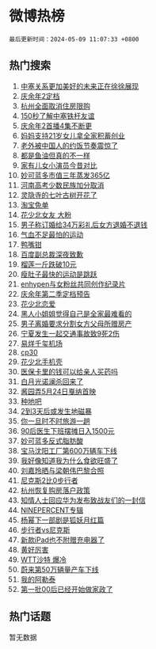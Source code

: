 # 微博热榜

`最后更新时间：2024-05-09 11:07:33 +0800`

## 热门搜索

1. [中塞关系更加美好的未来正在徐徐展现](https://m.weibo.cn/search?containerid=100103type%3D1%26t%3D10%26q%3D%23%E4%B8%AD%E5%A1%9E%E5%85%B3%E7%B3%BB%E6%9B%B4%E5%8A%A0%E7%BE%8E%E5%A5%BD%E7%9A%84%E6%9C%AA%E6%9D%A5%E6%AD%A3%E5%9C%A8%E5%BE%90%E5%BE%90%E5%B1%95%E7%8E%B0%23&stream_entry_id=51&isnewpage=1&extparam=seat%3D1%26pos%3D0%26stream_entry_id%3D51%26filter_type%3Drealtimehot%26q%3D%2523%25E4%25B8%25AD%25E5%25A1%259E%25E5%2585%25B3%25E7%25B3%25BB%25E6%259B%25B4%25E5%258A%25A0%25E7%25BE%258E%25E5%25A5%25BD%25E7%259A%2584%25E6%259C%25AA%25E6%259D%25A5%25E6%25AD%25A3%25E5%259C%25A8%25E5%25BE%2590%25E5%25BE%2590%25E5%25B1%2595%25E7%258E%25B0%2523%26c_type%3D51%26dgr%3D0%26cate%3D10103%26display_time%3D1715224051%26pre_seqid%3D171522405192201630165)
1. [庆余年2定档](https://m.weibo.cn/search?containerid=100103type%3D1%26t%3D10%26q%3D%23%E5%BA%86%E4%BD%99%E5%B9%B42%E5%AE%9A%E6%A1%A3%23&stream_entry_id=31&isnewpage=1&extparam=seat%3D1%26realpos%3D1%26stream_entry_id%3D31%26flag%3D1%26pos%3D0%26band_rank%3D1%26cate%3D5001%26filter_type%3Drealtimehot%26q%3D%2523%25E5%25BA%2586%25E4%25BD%2599%25E5%25B9%25B42%25E5%25AE%259A%25E6%25A1%25A3%2523%26c_type%3D31%26dgr%3D0%26lcate%3D5001%26display_time%3D1715224051%26pre_seqid%3D171522405192201630165)
1. [杭州全面取消住房限购](https://m.weibo.cn/search?containerid=100103type%3D1%26t%3D10%26q%3D%23%E6%9D%AD%E5%B7%9E%E5%85%A8%E9%9D%A2%E5%8F%96%E6%B6%88%E4%BD%8F%E6%88%BF%E9%99%90%E8%B4%AD%23&stream_entry_id=31&isnewpage=1&extparam=seat%3D1%26realpos%3D2%26stream_entry_id%3D31%26flag%3D2%26pos%3D1%26band_rank%3D2%26cate%3D5001%26filter_type%3Drealtimehot%26q%3D%2523%25E6%259D%25AD%25E5%25B7%259E%25E5%2585%25A8%25E9%259D%25A2%25E5%258F%2596%25E6%25B6%2588%25E4%25BD%258F%25E6%2588%25BF%25E9%2599%2590%25E8%25B4%25AD%2523%26c_type%3D31%26dgr%3D0%26lcate%3D5001%26display_time%3D1715224051%26pre_seqid%3D171522405192201630165)
1. [150秒了解中塞铁杆友谊](https://m.weibo.cn/search?containerid=100103type%3D1%26t%3D10%26q%3D%23150%E7%A7%92%E4%BA%86%E8%A7%A3%E4%B8%AD%E5%A1%9E%E9%93%81%E6%9D%86%E5%8F%8B%E8%B0%8A%23&stream_entry_id=31&isnewpage=1&extparam=seat%3D1%26realpos%3D3%26stream_entry_id%3D31%26flag%3D0%26pos%3D2%26band_rank%3D3%26cate%3D5001%26filter_type%3Drealtimehot%26q%3D%2523150%25E7%25A7%2592%25E4%25BA%2586%25E8%25A7%25A3%25E4%25B8%25AD%25E5%25A1%259E%25E9%2593%2581%25E6%259D%2586%25E5%258F%258B%25E8%25B0%258A%2523%26c_type%3D31%26dgr%3D0%26lcate%3D5001%26display_time%3D1715224051%26pre_seqid%3D171522405192201630165)
1. [庆余年2首播4集不断更](https://m.weibo.cn/search?containerid=100103type%3D1%26t%3D10%26q%3D%23%E5%BA%86%E4%BD%99%E5%B9%B42%E9%A6%96%E6%92%AD4%E9%9B%86%E4%B8%8D%E6%96%AD%E6%9B%B4%23&stream_entry_id=31&isnewpage=1&extparam=seat%3D1%26realpos%3D4%26stream_entry_id%3D31%26flag%3D1%26pos%3D3%26band_rank%3D4%26cate%3D5001%26filter_type%3Drealtimehot%26q%3D%2523%25E5%25BA%2586%25E4%25BD%2599%25E5%25B9%25B42%25E9%25A6%2596%25E6%2592%25AD4%25E9%259B%2586%25E4%25B8%258D%25E6%2596%25AD%25E6%259B%25B4%2523%26c_type%3D31%26dgr%3D0%26lcate%3D5001%26display_time%3D1715224051%26pre_seqid%3D171522405192201630165)
1. [妈妈支持21岁女儿拿全家积蓄创业](https://m.weibo.cn/search?containerid=100103type%3D1%26t%3D10%26q%3D%23%E5%A6%88%E5%A6%88%E6%94%AF%E6%8C%8121%E5%B2%81%E5%A5%B3%E5%84%BF%E6%8B%BF%E5%85%A8%E5%AE%B6%E7%A7%AF%E8%93%84%E5%88%9B%E4%B8%9A%23&stream_entry_id=31&isnewpage=1&extparam=seat%3D1%26realpos%3D5%26stream_entry_id%3D31%26flag%3D1%26pos%3D4%26band_rank%3D5%26cate%3D5001%26filter_type%3Drealtimehot%26q%3D%2523%25E5%25A6%2588%25E5%25A6%2588%25E6%2594%25AF%25E6%258C%258121%25E5%25B2%2581%25E5%25A5%25B3%25E5%2584%25BF%25E6%258B%25BF%25E5%2585%25A8%25E5%25AE%25B6%25E7%25A7%25AF%25E8%2593%2584%25E5%2588%259B%25E4%25B8%259A%2523%26c_type%3D31%26dgr%3D0%26lcate%3D5001%26display_time%3D1715224051%26pre_seqid%3D171522405192201630165)
1. [老外被中国人的约饭节奏震惊了](https://m.weibo.cn/search?containerid=100103type%3D1%26t%3D10%26q%3D%23%E8%80%81%E5%A4%96%E8%A2%AB%E4%B8%AD%E5%9B%BD%E4%BA%BA%E7%9A%84%E7%BA%A6%E9%A5%AD%E8%8A%82%E5%A5%8F%E9%9C%87%E6%83%8A%E4%BA%86%23&stream_entry_id=31&isnewpage=1&extparam=seat%3D1%26realpos%3D6%26stream_entry_id%3D31%26flag%3D2%26pos%3D5%26band_rank%3D6%26cate%3D5001%26filter_type%3Drealtimehot%26q%3D%2523%25E8%2580%2581%25E5%25A4%2596%25E8%25A2%25AB%25E4%25B8%25AD%25E5%259B%25BD%25E4%25BA%25BA%25E7%259A%2584%25E7%25BA%25A6%25E9%25A5%25AD%25E8%258A%2582%25E5%25A5%258F%25E9%259C%2587%25E6%2583%258A%25E4%25BA%2586%2523%26c_type%3D31%26dgr%3D0%26lcate%3D5001%26display_time%3D1715224051%26pre_seqid%3D171522405192201630165)
1. [都是鱼油但真的不一样](https://m.weibo.cn/search?containerid=100103type%3D1%26t%3D10%26q%3D%23%E9%83%BD%E6%98%AF%E9%B1%BC%E6%B2%B9%E4%BD%86%E7%9C%9F%E7%9A%84%E4%B8%8D%E4%B8%80%E6%A0%B7%23&stream_entry_id=31&isnewpage=1&extparam=seat%3D1%26cate%3D5001%26topic_ad%3D1%26stream_entry_id%3D31%26q%3D%2523%25E9%2583%25BD%25E6%2598%25AF%25E9%25B1%25BC%25E6%25B2%25B9%25E4%25BD%2586%25E7%259C%259F%25E7%259A%2584%25E4%25B8%258D%25E4%25B8%2580%25E6%25A0%25B7%2523%26pos%3D6%26band_rank%3D7%26lcate%3D5001%26filter_type%3Drealtimehot%26is_ad_pos%3D1%26c_type%3D31%26dgr%3D0%26adid%3D235655%26display_time%3D1715224051%26pre_seqid%3D171522405192201630165)
1. [家有儿女小演员今昔对比](https://m.weibo.cn/search?containerid=100103type%3D1%26t%3D10%26q%3D%E5%AE%B6%E6%9C%89%E5%84%BF%E5%A5%B3%E5%B0%8F%E6%BC%94%E5%91%98%E4%BB%8A%E6%98%94%E5%AF%B9%E6%AF%94&stream_entry_id=31&isnewpage=1&extparam=seat%3D1%26realpos%3D7%26stream_entry_id%3D31%26flag%3D2%26pos%3D7%26band_rank%3D7%26cate%3D5001%26filter_type%3Drealtimehot%26q%3D%25E5%25AE%25B6%25E6%259C%2589%25E5%2584%25BF%25E5%25A5%25B3%25E5%25B0%258F%25E6%25BC%2594%25E5%2591%2598%25E4%25BB%258A%25E6%2598%2594%25E5%25AF%25B9%25E6%25AF%2594%26c_type%3D31%26dgr%3D0%26lcate%3D5001%26display_time%3D1715224051%26pre_seqid%3D171522405192201630165)
1. [妙可蓝多市值三年蒸发365亿](https://m.weibo.cn/search?containerid=100103type%3D1%26t%3D10%26q%3D%23%E5%A6%99%E5%8F%AF%E8%93%9D%E5%A4%9A%E5%B8%82%E5%80%BC%E4%B8%89%E5%B9%B4%E8%92%B8%E5%8F%91365%E4%BA%BF%23&stream_entry_id=31&isnewpage=1&extparam=seat%3D1%26realpos%3D8%26stream_entry_id%3D31%26flag%3D0%26pos%3D8%26band_rank%3D8%26cate%3D5001%26filter_type%3Drealtimehot%26q%3D%2523%25E5%25A6%2599%25E5%258F%25AF%25E8%2593%259D%25E5%25A4%259A%25E5%25B8%2582%25E5%2580%25BC%25E4%25B8%2589%25E5%25B9%25B4%25E8%2592%25B8%25E5%258F%2591365%25E4%25BA%25BF%2523%26c_type%3D31%26dgr%3D0%26lcate%3D5001%26display_time%3D1715224051%26pre_seqid%3D171522405192201630165)
1. [河南高考少数民族加分取消](https://m.weibo.cn/search?containerid=100103type%3D1%26t%3D10%26q%3D%23%E6%B2%B3%E5%8D%97%E9%AB%98%E8%80%83%E5%B0%91%E6%95%B0%E6%B0%91%E6%97%8F%E5%8A%A0%E5%88%86%E5%8F%96%E6%B6%88%23&stream_entry_id=31&isnewpage=1&extparam=seat%3D1%26realpos%3D9%26stream_entry_id%3D31%26flag%3D1%26pos%3D9%26band_rank%3D9%26cate%3D5001%26filter_type%3Drealtimehot%26q%3D%2523%25E6%25B2%25B3%25E5%258D%2597%25E9%25AB%2598%25E8%2580%2583%25E5%25B0%2591%25E6%2595%25B0%25E6%25B0%2591%25E6%2597%258F%25E5%258A%25A0%25E5%2588%2586%25E5%258F%2596%25E6%25B6%2588%2523%26c_type%3D31%26dgr%3D0%26lcate%3D5001%26display_time%3D1715224051%26pre_seqid%3D171522405192201630165)
1. [灵隐寺的七叶古树开花了](https://m.weibo.cn/search?containerid=100103type%3D1%26t%3D10%26q%3D%23%E7%81%B5%E9%9A%90%E5%AF%BA%E7%9A%84%E4%B8%83%E5%8F%B6%E5%8F%A4%E6%A0%91%E5%BC%80%E8%8A%B1%E4%BA%86%23&stream_entry_id=31&isnewpage=1&extparam=seat%3D1%26realpos%3D10%26stream_entry_id%3D31%26flag%3D32768%26pos%3D10%26band_rank%3D10%26cate%3D5001%26filter_type%3Drealtimehot%26q%3D%2523%25E7%2581%25B5%25E9%259A%2590%25E5%25AF%25BA%25E7%259A%2584%25E4%25B8%2583%25E5%258F%25B6%25E5%258F%25A4%25E6%25A0%2591%25E5%25BC%2580%25E8%258A%25B1%25E4%25BA%2586%2523%26c_type%3D31%26dgr%3D0%26lcate%3D5001%26display_time%3D1715224051%26pre_seqid%3D171522405192201630165)
1. [淘宝免单](https://m.weibo.cn/search?containerid=100103type%3D1%26t%3D10%26q%3D%E6%B7%98%E5%AE%9D%E5%85%8D%E5%8D%95&stream_entry_id=31&isnewpage=1&extparam=seat%3D1%26realpos%3D11%26stream_entry_id%3D31%26flag%3D0%26pos%3D11%26band_rank%3D11%26cate%3D5001%26filter_type%3Drealtimehot%26q%3D%25E6%25B7%2598%25E5%25AE%259D%25E5%2585%258D%25E5%258D%2595%26c_type%3D31%26dgr%3D0%26lcate%3D5001%26display_time%3D1715224051%26pre_seqid%3D171522405192201630165)
1. [花少北女友 大粉](https://m.weibo.cn/search?containerid=100103type%3D1%26t%3D10%26q%3D%E8%8A%B1%E5%B0%91%E5%8C%97%E5%A5%B3%E5%8F%8B+%E5%A4%A7%E7%B2%89&stream_entry_id=31&isnewpage=1&extparam=seat%3D1%26realpos%3D12%26stream_entry_id%3D31%26flag%3D1%26pos%3D12%26band_rank%3D12%26cate%3D5001%26filter_type%3Drealtimehot%26q%3D%25E8%258A%25B1%25E5%25B0%2591%25E5%258C%2597%25E5%25A5%25B3%25E5%258F%258B%2520%25E5%25A4%25A7%25E7%25B2%2589%26c_type%3D31%26dgr%3D0%26lcate%3D5001%26display_time%3D1715224051%26pre_seqid%3D171522405192201630165)
1. [男子称订婚给34万彩礼后女方退婚不退钱](https://m.weibo.cn/search?containerid=100103type%3D1%26t%3D10%26q%3D%23%E7%94%B7%E5%AD%90%E7%A7%B0%E8%AE%A2%E5%A9%9A%E7%BB%9934%E4%B8%87%E5%BD%A9%E7%A4%BC%E5%90%8E%E5%A5%B3%E6%96%B9%E9%80%80%E5%A9%9A%E4%B8%8D%E9%80%80%E9%92%B1%23&stream_entry_id=31&isnewpage=1&extparam=seat%3D1%26realpos%3D13%26stream_entry_id%3D31%26flag%3D1%26pos%3D13%26band_rank%3D13%26cate%3D5001%26filter_type%3Drealtimehot%26q%3D%2523%25E7%2594%25B7%25E5%25AD%2590%25E7%25A7%25B0%25E8%25AE%25A2%25E5%25A9%259A%25E7%25BB%259934%25E4%25B8%2587%25E5%25BD%25A9%25E7%25A4%25BC%25E5%2590%258E%25E5%25A5%25B3%25E6%2596%25B9%25E9%2580%2580%25E5%25A9%259A%25E4%25B8%258D%25E9%2580%2580%25E9%2592%25B1%2523%26c_type%3D31%26dgr%3D0%26lcate%3D5001%26display_time%3D1715224051%26pre_seqid%3D171522405192201630165)
1. [气血不足最怕的运动](https://m.weibo.cn/search?containerid=100103type%3D1%26t%3D10%26q%3D%E6%B0%94%E8%A1%80%E4%B8%8D%E8%B6%B3%E6%9C%80%E6%80%95%E7%9A%84%E8%BF%90%E5%8A%A8&stream_entry_id=31&isnewpage=1&extparam=seat%3D1%26realpos%3D14%26stream_entry_id%3D31%26flag%3D0%26pos%3D14%26band_rank%3D14%26cate%3D5001%26filter_type%3Drealtimehot%26q%3D%25E6%25B0%2594%25E8%25A1%2580%25E4%25B8%258D%25E8%25B6%25B3%25E6%259C%2580%25E6%2580%2595%25E7%259A%2584%25E8%25BF%2590%25E5%258A%25A8%26c_type%3D31%26dgr%3D0%26lcate%3D5001%26display_time%3D1715224051%26pre_seqid%3D171522405192201630165)
1. [鸭嘴钳](https://m.weibo.cn/search?containerid=100103type%3D1%26t%3D10%26q%3D%E9%B8%AD%E5%98%B4%E9%92%B3&stream_entry_id=31&isnewpage=1&extparam=seat%3D1%26realpos%3D15%26stream_entry_id%3D31%26flag%3D1%26pos%3D15%26band_rank%3D15%26cate%3D5001%26filter_type%3Drealtimehot%26q%3D%25E9%25B8%25AD%25E5%2598%25B4%25E9%2592%25B3%26c_type%3D31%26dgr%3D0%26lcate%3D5001%26display_time%3D1715224051%26pre_seqid%3D171522405192201630165)
1. [百度副总裁深夜致歉](https://m.weibo.cn/search?containerid=100103type%3D1%26t%3D10%26q%3D%23%E7%99%BE%E5%BA%A6%E5%89%AF%E6%80%BB%E8%A3%81%E6%B7%B1%E5%A4%9C%E8%87%B4%E6%AD%89%23&stream_entry_id=31&isnewpage=1&extparam=seat%3D1%26realpos%3D16%26stream_entry_id%3D31%26flag%3D2%26pos%3D16%26band_rank%3D16%26cate%3D5001%26filter_type%3Drealtimehot%26q%3D%2523%25E7%2599%25BE%25E5%25BA%25A6%25E5%2589%25AF%25E6%2580%25BB%25E8%25A3%2581%25E6%25B7%25B1%25E5%25A4%259C%25E8%2587%25B4%25E6%25AD%2589%2523%26c_type%3D31%26dgr%3D0%26lcate%3D5001%26display_time%3D1715224051%26pre_seqid%3D171522405192201630165)
1. [榴莲一斤跌破10元](https://m.weibo.cn/search?containerid=100103type%3D1%26t%3D10%26q%3D%23%E6%A6%B4%E8%8E%B2%E4%B8%80%E6%96%A4%E8%B7%8C%E7%A0%B410%E5%85%83%23&stream_entry_id=31&isnewpage=1&extparam=seat%3D1%26realpos%3D17%26stream_entry_id%3D31%26flag%3D0%26pos%3D17%26band_rank%3D17%26cate%3D5001%26filter_type%3Drealtimehot%26q%3D%2523%25E6%25A6%25B4%25E8%258E%25B2%25E4%25B8%2580%25E6%2596%25A4%25E8%25B7%258C%25E7%25A0%25B410%25E5%2585%2583%2523%26c_type%3D31%26dgr%3D0%26lcate%3D5001%26display_time%3D1715224051%26pre_seqid%3D171522405192201630165)
1. [瘦肚子最快的运动是跳跃](https://m.weibo.cn/search?containerid=100103type%3D1%26t%3D10%26q%3D%23%E7%98%A6%E8%82%9A%E5%AD%90%E6%9C%80%E5%BF%AB%E7%9A%84%E8%BF%90%E5%8A%A8%E6%98%AF%E8%B7%B3%E8%B7%83%23&stream_entry_id=31&isnewpage=1&extparam=seat%3D1%26realpos%3D18%26stream_entry_id%3D31%26flag%3D0%26pos%3D18%26band_rank%3D18%26cate%3D5001%26filter_type%3Drealtimehot%26q%3D%2523%25E7%2598%25A6%25E8%2582%259A%25E5%25AD%2590%25E6%259C%2580%25E5%25BF%25AB%25E7%259A%2584%25E8%25BF%2590%25E5%258A%25A8%25E6%2598%25AF%25E8%25B7%25B3%25E8%25B7%2583%2523%26c_type%3D31%26dgr%3D0%26lcate%3D5001%26display_time%3D1715224051%26pre_seqid%3D171522405192201630165)
1. [enhypen与女粉丝共同创作纪录片](https://m.weibo.cn/search?containerid=100103type%3D1%26t%3D10%26q%3D%23enhypen%E4%B8%8E%E5%A5%B3%E7%B2%89%E4%B8%9D%E5%85%B1%E5%90%8C%E5%88%9B%E4%BD%9C%E7%BA%AA%E5%BD%95%E7%89%87%23&stream_entry_id=31&isnewpage=1&extparam=seat%3D1%26realpos%3D19%26stream_entry_id%3D31%26flag%3D1%26pos%3D19%26band_rank%3D19%26cate%3D5001%26filter_type%3Drealtimehot%26q%3D%2523enhypen%25E4%25B8%258E%25E5%25A5%25B3%25E7%25B2%2589%25E4%25B8%259D%25E5%2585%25B1%25E5%2590%258C%25E5%2588%259B%25E4%25BD%259C%25E7%25BA%25AA%25E5%25BD%2595%25E7%2589%2587%2523%26c_type%3D31%26dgr%3D0%26lcate%3D5001%26display_time%3D1715224051%26pre_seqid%3D171522405192201630165)
1. [庆余年第二季定档预告](https://m.weibo.cn/search?containerid=100103type%3D1%26t%3D10%26q%3D%23%E5%BA%86%E4%BD%99%E5%B9%B4%E7%AC%AC%E4%BA%8C%E5%AD%A3%E5%AE%9A%E6%A1%A3%E9%A2%84%E5%91%8A%23&stream_entry_id=31&isnewpage=1&extparam=seat%3D1%26realpos%3D20%26stream_entry_id%3D31%26flag%3D1%26pos%3D20%26band_rank%3D20%26cate%3D5001%26filter_type%3Drealtimehot%26q%3D%2523%25E5%25BA%2586%25E4%25BD%2599%25E5%25B9%25B4%25E7%25AC%25AC%25E4%25BA%258C%25E5%25AD%25A3%25E5%25AE%259A%25E6%25A1%25A3%25E9%25A2%2584%25E5%2591%258A%2523%26c_type%3D31%26dgr%3D0%26lcate%3D5001%26display_time%3D1715224051%26pre_seqid%3D171522405192201630165)
1. [花少北恋爱](https://m.weibo.cn/search?containerid=100103type%3D1%26t%3D10%26q%3D%E8%8A%B1%E5%B0%91%E5%8C%97%E6%81%8B%E7%88%B1&stream_entry_id=31&isnewpage=1&extparam=seat%3D1%26realpos%3D21%26stream_entry_id%3D31%26flag%3D0%26pos%3D21%26band_rank%3D21%26cate%3D5001%26filter_type%3Drealtimehot%26q%3D%25E8%258A%25B1%25E5%25B0%2591%25E5%258C%2597%25E6%2581%258B%25E7%2588%25B1%26c_type%3D31%26dgr%3D0%26lcate%3D5001%26display_time%3D1715224051%26pre_seqid%3D171522405192201630165)
1. [黑人小姐姐觉得自己是全家最难看的](https://m.weibo.cn/search?containerid=100103type%3D1%26t%3D10%26q%3D%E9%BB%91%E4%BA%BA%E5%B0%8F%E5%A7%90%E5%A7%90%E8%A7%89%E5%BE%97%E8%87%AA%E5%B7%B1%E6%98%AF%E5%85%A8%E5%AE%B6%E6%9C%80%E9%9A%BE%E7%9C%8B%E7%9A%84&stream_entry_id=31&isnewpage=1&extparam=seat%3D1%26realpos%3D22%26stream_entry_id%3D31%26flag%3D0%26pos%3D22%26band_rank%3D22%26cate%3D5001%26filter_type%3Drealtimehot%26q%3D%25E9%25BB%2591%25E4%25BA%25BA%25E5%25B0%258F%25E5%25A7%2590%25E5%25A7%2590%25E8%25A7%2589%25E5%25BE%2597%25E8%2587%25AA%25E5%25B7%25B1%25E6%2598%25AF%25E5%2585%25A8%25E5%25AE%25B6%25E6%259C%2580%25E9%259A%25BE%25E7%259C%258B%25E7%259A%2584%26c_type%3D31%26dgr%3D0%26lcate%3D5001%26display_time%3D1715224051%26pre_seqid%3D171522405192201630165)
1. [男子离婚要求分割女方父母所赠房产](https://m.weibo.cn/search?containerid=100103type%3D1%26t%3D10%26q%3D%23%E7%94%B7%E5%AD%90%E7%A6%BB%E5%A9%9A%E8%A6%81%E6%B1%82%E5%88%86%E5%89%B2%E5%A5%B3%E6%96%B9%E7%88%B6%E6%AF%8D%E6%89%80%E8%B5%A0%E6%88%BF%E4%BA%A7%23&stream_entry_id=31&isnewpage=1&extparam=seat%3D1%26realpos%3D23%26stream_entry_id%3D31%26flag%3D0%26pos%3D23%26band_rank%3D23%26cate%3D5001%26filter_type%3Drealtimehot%26q%3D%2523%25E7%2594%25B7%25E5%25AD%2590%25E7%25A6%25BB%25E5%25A9%259A%25E8%25A6%2581%25E6%25B1%2582%25E5%2588%2586%25E5%2589%25B2%25E5%25A5%25B3%25E6%2596%25B9%25E7%2588%25B6%25E6%25AF%258D%25E6%2589%2580%25E8%25B5%25A0%25E6%2588%25BF%25E4%25BA%25A7%2523%26c_type%3D31%26dgr%3D0%26lcate%3D5001%26display_time%3D1715224051%26pre_seqid%3D171522405192201630165)
1. [宁夏发生一起交通事故致9死2伤](https://m.weibo.cn/search?containerid=100103type%3D1%26t%3D10%26q%3D%23%E5%AE%81%E5%A4%8F%E5%8F%91%E7%94%9F%E4%B8%80%E8%B5%B7%E4%BA%A4%E9%80%9A%E4%BA%8B%E6%95%85%E8%87%B49%E6%AD%BB2%E4%BC%A4%23&stream_entry_id=31&isnewpage=1&extparam=seat%3D1%26realpos%3D24%26stream_entry_id%3D31%26flag%3D1%26pos%3D24%26band_rank%3D24%26cate%3D5001%26filter_type%3Drealtimehot%26q%3D%2523%25E5%25AE%2581%25E5%25A4%258F%25E5%258F%2591%25E7%2594%259F%25E4%25B8%2580%25E8%25B5%25B7%25E4%25BA%25A4%25E9%2580%259A%25E4%25BA%258B%25E6%2595%2585%25E8%2587%25B49%25E6%25AD%25BB2%25E4%25BC%25A4%2523%26c_type%3D31%26dgr%3D0%26lcate%3D5001%26display_time%3D1715224051%26pre_seqid%3D171522405192201630165)
1. [易烊千玺机场](https://m.weibo.cn/search?containerid=100103type%3D1%26t%3D10%26q%3D%E6%98%93%E7%83%8A%E5%8D%83%E7%8E%BA%E6%9C%BA%E5%9C%BA&stream_entry_id=31&isnewpage=1&extparam=seat%3D1%26realpos%3D25%26stream_entry_id%3D31%26flag%3D0%26pos%3D25%26band_rank%3D25%26cate%3D5001%26filter_type%3Drealtimehot%26q%3D%25E6%2598%2593%25E7%2583%258A%25E5%258D%2583%25E7%258E%25BA%25E6%259C%25BA%25E5%259C%25BA%26c_type%3D31%26dgr%3D0%26lcate%3D5001%26display_time%3D1715224051%26pre_seqid%3D171522405192201630165)
1. [cp30](https://m.weibo.cn/search?containerid=100103type%3D1%26t%3D10%26q%3Dcp30&stream_entry_id=31&isnewpage=1&extparam=seat%3D1%26realpos%3D26%26stream_entry_id%3D31%26flag%3D1%26pos%3D26%26band_rank%3D26%26cate%3D5001%26filter_type%3Drealtimehot%26q%3Dcp30%26c_type%3D31%26dgr%3D0%26lcate%3D5001%26display_time%3D1715224051%26pre_seqid%3D171522405192201630165)
1. [花少北手机壳](https://m.weibo.cn/search?containerid=100103type%3D1%26t%3D10%26q%3D%E8%8A%B1%E5%B0%91%E5%8C%97%E6%89%8B%E6%9C%BA%E5%A3%B3&stream_entry_id=31&isnewpage=1&extparam=seat%3D1%26realpos%3D27%26stream_entry_id%3D31%26flag%3D0%26pos%3D27%26band_rank%3D27%26cate%3D5001%26filter_type%3Drealtimehot%26q%3D%25E8%258A%25B1%25E5%25B0%2591%25E5%258C%2597%25E6%2589%258B%25E6%259C%25BA%25E5%25A3%25B3%26c_type%3D31%26dgr%3D0%26lcate%3D5001%26display_time%3D1715224051%26pre_seqid%3D171522405192201630165)
1. [医保卡里的钱可以给亲人买药吗](https://m.weibo.cn/search?containerid=100103type%3D1%26t%3D10%26q%3D%23%E5%8C%BB%E4%BF%9D%E5%8D%A1%E9%87%8C%E7%9A%84%E9%92%B1%E5%8F%AF%E4%BB%A5%E7%BB%99%E4%BA%B2%E4%BA%BA%E4%B9%B0%E8%8D%AF%E5%90%97%23&stream_entry_id=31&isnewpage=1&extparam=seat%3D1%26realpos%3D28%26stream_entry_id%3D31%26flag%3D0%26pos%3D28%26band_rank%3D28%26cate%3D5001%26filter_type%3Drealtimehot%26q%3D%2523%25E5%258C%25BB%25E4%25BF%259D%25E5%258D%25A1%25E9%2587%258C%25E7%259A%2584%25E9%2592%25B1%25E5%258F%25AF%25E4%25BB%25A5%25E7%25BB%2599%25E4%25BA%25B2%25E4%25BA%25BA%25E4%25B9%25B0%25E8%258D%25AF%25E5%2590%2597%2523%26c_type%3D31%26dgr%3D0%26lcate%3D5001%26display_time%3D1715224051%26pre_seqid%3D171522405192201630165)
1. [白月光诺澜杀回来了](https://m.weibo.cn/search?containerid=100103type%3D1%26t%3D10%26q%3D%23%E7%99%BD%E6%9C%88%E5%85%89%E8%AF%BA%E6%BE%9C%E6%9D%80%E5%9B%9E%E6%9D%A5%E4%BA%86%23&stream_entry_id=31&isnewpage=1&extparam=seat%3D1%26realpos%3D29%26stream_entry_id%3D31%26flag%3D0%26pos%3D29%26band_rank%3D29%26cate%3D5001%26filter_type%3Drealtimehot%26q%3D%2523%25E7%2599%25BD%25E6%259C%2588%25E5%2585%2589%25E8%25AF%25BA%25E6%25BE%259C%25E6%259D%2580%25E5%259B%259E%25E6%259D%25A5%25E4%25BA%2586%2523%26c_type%3D31%26dgr%3D0%26lcate%3D5001%26display_time%3D1715224051%26pre_seqid%3D171522405192201630165)
1. [酱园弄5月24日戛纳首映](https://m.weibo.cn/search?containerid=100103type%3D1%26t%3D10%26q%3D%23%E9%85%B1%E5%9B%AD%E5%BC%845%E6%9C%8824%E6%97%A5%E6%88%9B%E7%BA%B3%E9%A6%96%E6%98%A0%23&stream_entry_id=31&isnewpage=1&extparam=seat%3D1%26realpos%3D30%26stream_entry_id%3D31%26flag%3D1%26pos%3D30%26band_rank%3D30%26cate%3D5001%26filter_type%3Drealtimehot%26q%3D%2523%25E9%2585%25B1%25E5%259B%25AD%25E5%25BC%25845%25E6%259C%258824%25E6%2597%25A5%25E6%2588%259B%25E7%25BA%25B3%25E9%25A6%2596%25E6%2598%25A0%2523%26c_type%3D31%26dgr%3D0%26lcate%3D5001%26display_time%3D1715224051%26pre_seqid%3D171522405192201630165)
1. [种地吧](https://m.weibo.cn/search?containerid=100103type%3D1%26t%3D10%26q%3D%E7%A7%8D%E5%9C%B0%E5%90%A7&stream_entry_id=31&isnewpage=1&extparam=seat%3D1%26realpos%3D31%26stream_entry_id%3D31%26flag%3D1%26pos%3D31%26band_rank%3D31%26cate%3D5001%26filter_type%3Drealtimehot%26q%3D%25E7%25A7%258D%25E5%259C%25B0%25E5%2590%25A7%26c_type%3D31%26dgr%3D0%26lcate%3D5001%26display_time%3D1715224051%26pre_seqid%3D171522405192201630165)
1. [2到3天后或发生地磁暴](https://m.weibo.cn/search?containerid=100103type%3D1%26t%3D10%26q%3D%232%E5%88%B03%E5%A4%A9%E5%90%8E%E6%88%96%E5%8F%91%E7%94%9F%E5%9C%B0%E7%A3%81%E6%9A%B4%23&stream_entry_id=31&isnewpage=1&extparam=seat%3D1%26realpos%3D32%26stream_entry_id%3D31%26flag%3D0%26pos%3D32%26band_rank%3D32%26cate%3D5001%26filter_type%3Drealtimehot%26q%3D%25232%25E5%2588%25B03%25E5%25A4%25A9%25E5%2590%258E%25E6%2588%2596%25E5%258F%2591%25E7%2594%259F%25E5%259C%25B0%25E7%25A3%2581%25E6%259A%25B4%2523%26c_type%3D31%26dgr%3D0%26lcate%3D5001%26display_time%3D1715224051%26pre_seqid%3D171522405192201630165)
1. [你一旦时不时旅游一趟](https://m.weibo.cn/search?containerid=100103type%3D1%26t%3D10%26q%3D%E4%BD%A0%E4%B8%80%E6%97%A6%E6%97%B6%E4%B8%8D%E6%97%B6%E6%97%85%E6%B8%B8%E4%B8%80%E8%B6%9F&stream_entry_id=31&isnewpage=1&extparam=seat%3D1%26realpos%3D33%26stream_entry_id%3D31%26flag%3D0%26pos%3D33%26band_rank%3D33%26cate%3D5001%26filter_type%3Drealtimehot%26q%3D%25E4%25BD%25A0%25E4%25B8%2580%25E6%2597%25A6%25E6%2597%25B6%25E4%25B8%258D%25E6%2597%25B6%25E6%2597%2585%25E6%25B8%25B8%25E4%25B8%2580%25E8%25B6%259F%26c_type%3D31%26dgr%3D0%26lcate%3D5001%26display_time%3D1715224051%26pre_seqid%3D171522405192201630165)
1. [90后医生下班摆摊日入1500元](https://m.weibo.cn/search?containerid=100103type%3D1%26t%3D10%26q%3D%2390%E5%90%8E%E5%8C%BB%E7%94%9F%E4%B8%8B%E7%8F%AD%E6%91%86%E6%91%8A%E6%97%A5%E5%85%A51500%E5%85%83%23&stream_entry_id=31&isnewpage=1&extparam=seat%3D1%26realpos%3D34%26stream_entry_id%3D31%26flag%3D0%26pos%3D34%26band_rank%3D34%26cate%3D5001%26filter_type%3Drealtimehot%26q%3D%252390%25E5%2590%258E%25E5%258C%25BB%25E7%2594%259F%25E4%25B8%258B%25E7%258F%25AD%25E6%2591%2586%25E6%2591%258A%25E6%2597%25A5%25E5%2585%25A51500%25E5%2585%2583%2523%26c_type%3D31%26dgr%3D0%26lcate%3D5001%26display_time%3D1715224051%26pre_seqid%3D171522405192201630165)
1. [妙可蓝多反式脂肪酸](https://m.weibo.cn/search?containerid=100103type%3D1%26t%3D10%26q%3D%E5%A6%99%E5%8F%AF%E8%93%9D%E5%A4%9A%E5%8F%8D%E5%BC%8F%E8%84%82%E8%82%AA%E9%85%B8&stream_entry_id=31&isnewpage=1&extparam=seat%3D1%26realpos%3D35%26stream_entry_id%3D31%26flag%3D0%26pos%3D35%26band_rank%3D35%26cate%3D5001%26filter_type%3Drealtimehot%26q%3D%25E5%25A6%2599%25E5%258F%25AF%25E8%2593%259D%25E5%25A4%259A%25E5%258F%258D%25E5%25BC%258F%25E8%2584%2582%25E8%2582%25AA%25E9%2585%25B8%26c_type%3D31%26dgr%3D0%26lcate%3D5001%26display_time%3D1715224051%26pre_seqid%3D171522405192201630165)
1. [宝马沈阳工厂第600万辆车下线](https://m.weibo.cn/search?containerid=100103type%3D1%26t%3D10%26q%3D%23%E5%AE%9D%E9%A9%AC%E6%B2%88%E9%98%B3%E5%B7%A5%E5%8E%82%E7%AC%AC600%E4%B8%87%E8%BE%86%E8%BD%A6%E4%B8%8B%E7%BA%BF%23&stream_entry_id=31&isnewpage=1&extparam=seat%3D1%26realpos%3D36%26stream_entry_id%3D31%26flag%3D1%26pos%3D36%26band_rank%3D36%26cate%3D5001%26filter_type%3Drealtimehot%26q%3D%2523%25E5%25AE%259D%25E9%25A9%25AC%25E6%25B2%2588%25E9%2598%25B3%25E5%25B7%25A5%25E5%258E%2582%25E7%25AC%25AC600%25E4%25B8%2587%25E8%25BE%2586%25E8%25BD%25A6%25E4%25B8%258B%25E7%25BA%25BF%2523%26c_type%3D31%26dgr%3D0%26lcate%3D5001%26display_time%3D1715224051%26pre_seqid%3D171522405192201630165)
1. [我好像知道我为什么食欲旺盛了](https://m.weibo.cn/search?containerid=100103type%3D1%26t%3D10%26q%3D%23%E6%88%91%E5%A5%BD%E5%83%8F%E7%9F%A5%E9%81%93%E6%88%91%E4%B8%BA%E4%BB%80%E4%B9%88%E9%A3%9F%E6%AC%B2%E6%97%BA%E7%9B%9B%E4%BA%86%23&stream_entry_id=31&isnewpage=1&extparam=seat%3D1%26realpos%3D37%26stream_entry_id%3D31%26flag%3D1%26pos%3D37%26band_rank%3D37%26cate%3D5001%26filter_type%3Drealtimehot%26q%3D%2523%25E6%2588%2591%25E5%25A5%25BD%25E5%2583%258F%25E7%259F%25A5%25E9%2581%2593%25E6%2588%2591%25E4%25B8%25BA%25E4%25BB%2580%25E4%25B9%2588%25E9%25A3%259F%25E6%25AC%25B2%25E6%2597%25BA%25E7%259B%259B%25E4%25BA%2586%2523%26c_type%3D31%26dgr%3D0%26lcate%3D5001%26display_time%3D1715224051%26pre_seqid%3D171522405192201630165)
1. [刘嘉玲晒与梁朝伟巴黎合照](https://m.weibo.cn/search?containerid=100103type%3D1%26t%3D10%26q%3D%23%E5%88%98%E5%98%89%E7%8E%B2%E6%99%92%E4%B8%8E%E6%A2%81%E6%9C%9D%E4%BC%9F%E5%B7%B4%E9%BB%8E%E5%90%88%E7%85%A7%23&stream_entry_id=31&isnewpage=1&extparam=seat%3D1%26realpos%3D38%26stream_entry_id%3D31%26flag%3D1%26pos%3D38%26band_rank%3D38%26cate%3D5001%26filter_type%3Drealtimehot%26q%3D%2523%25E5%2588%2598%25E5%2598%2589%25E7%258E%25B2%25E6%2599%2592%25E4%25B8%258E%25E6%25A2%2581%25E6%259C%259D%25E4%25BC%259F%25E5%25B7%25B4%25E9%25BB%258E%25E5%2590%2588%25E7%2585%25A7%2523%26c_type%3D31%26dgr%3D0%26lcate%3D5001%26display_time%3D1715224051%26pre_seqid%3D171522405192201630165)
1. [尼克斯2比0步行者](https://m.weibo.cn/search?containerid=100103type%3D1%26t%3D10%26q%3D%23%E5%B0%BC%E5%85%8B%E6%96%AF2%E6%AF%940%E6%AD%A5%E8%A1%8C%E8%80%85%23&stream_entry_id=31&isnewpage=1&extparam=seat%3D1%26realpos%3D39%26stream_entry_id%3D31%26flag%3D1%26pos%3D39%26band_rank%3D39%26cate%3D5001%26filter_type%3Drealtimehot%26q%3D%2523%25E5%25B0%25BC%25E5%2585%258B%25E6%2596%25AF2%25E6%25AF%25940%25E6%25AD%25A5%25E8%25A1%258C%25E8%2580%2585%2523%26c_type%3D31%26dgr%3D0%26lcate%3D5001%26display_time%3D1715224051%26pre_seqid%3D171522405192201630165)
1. [杭州恢复购房落户政策](https://m.weibo.cn/search?containerid=100103type%3D1%26t%3D10%26q%3D%23%E6%9D%AD%E5%B7%9E%E6%81%A2%E5%A4%8D%E8%B4%AD%E6%88%BF%E8%90%BD%E6%88%B7%E6%94%BF%E7%AD%96%23&stream_entry_id=31&isnewpage=1&extparam=seat%3D1%26realpos%3D40%26stream_entry_id%3D31%26flag%3D1%26pos%3D40%26band_rank%3D40%26cate%3D5001%26filter_type%3Drealtimehot%26q%3D%2523%25E6%259D%25AD%25E5%25B7%259E%25E6%2581%25A2%25E5%25A4%258D%25E8%25B4%25AD%25E6%2588%25BF%25E8%2590%25BD%25E6%2588%25B7%25E6%2594%25BF%25E7%25AD%2596%2523%26c_type%3D31%26dgr%3D0%26lcate%3D5001%26display_time%3D1715224051%26pre_seqid%3D171522405192201630165)
1. [知情人士回应华为发布致战友们的一封信](https://m.weibo.cn/search?containerid=100103type%3D1%26t%3D10%26q%3D%23%E7%9F%A5%E6%83%85%E4%BA%BA%E5%A3%AB%E5%9B%9E%E5%BA%94%E5%8D%8E%E4%B8%BA%E5%8F%91%E5%B8%83%E8%87%B4%E6%88%98%E5%8F%8B%E4%BB%AC%E7%9A%84%E4%B8%80%E5%B0%81%E4%BF%A1%23&stream_entry_id=31&isnewpage=1&extparam=seat%3D1%26realpos%3D41%26stream_entry_id%3D31%26flag%3D1%26pos%3D41%26band_rank%3D41%26cate%3D5001%26filter_type%3Drealtimehot%26q%3D%2523%25E7%259F%25A5%25E6%2583%2585%25E4%25BA%25BA%25E5%25A3%25AB%25E5%259B%259E%25E5%25BA%2594%25E5%258D%258E%25E4%25B8%25BA%25E5%258F%2591%25E5%25B8%2583%25E8%2587%25B4%25E6%2588%2598%25E5%258F%258B%25E4%25BB%25AC%25E7%259A%2584%25E4%25B8%2580%25E5%25B0%2581%25E4%25BF%25A1%2523%26c_type%3D31%26dgr%3D0%26lcate%3D5001%26display_time%3D1715224051%26pre_seqid%3D171522405192201630165)
1. [NINEPERCENT专辑](https://m.weibo.cn/search?containerid=100103type%3D1%26t%3D10%26q%3DNINEPERCENT%E4%B8%93%E8%BE%91&stream_entry_id=31&isnewpage=1&extparam=seat%3D1%26realpos%3D42%26stream_entry_id%3D31%26flag%3D0%26pos%3D42%26band_rank%3D42%26cate%3D5001%26filter_type%3Drealtimehot%26q%3DNINEPERCENT%25E4%25B8%2593%25E8%25BE%2591%26c_type%3D31%26dgr%3D0%26lcate%3D5001%26display_time%3D1715224051%26pre_seqid%3D171522405192201630165)
1. [杨幂下一部剧是狐妖月红篇](https://m.weibo.cn/search?containerid=100103type%3D1%26t%3D10%26q%3D%23%E6%9D%A8%E5%B9%82%E4%B8%8B%E4%B8%80%E9%83%A8%E5%89%A7%E6%98%AF%E7%8B%90%E5%A6%96%E6%9C%88%E7%BA%A2%E7%AF%87%23&stream_entry_id=31&isnewpage=1&extparam=seat%3D1%26realpos%3D43%26stream_entry_id%3D31%26flag%3D0%26pos%3D43%26band_rank%3D43%26cate%3D5001%26filter_type%3Drealtimehot%26q%3D%2523%25E6%259D%25A8%25E5%25B9%2582%25E4%25B8%258B%25E4%25B8%2580%25E9%2583%25A8%25E5%2589%25A7%25E6%2598%25AF%25E7%258B%2590%25E5%25A6%2596%25E6%259C%2588%25E7%25BA%25A2%25E7%25AF%2587%2523%26c_type%3D31%26dgr%3D0%26lcate%3D5001%26display_time%3D1715224051%26pre_seqid%3D171522405192201630165)
1. [步行者vs尼克斯](https://m.weibo.cn/search?containerid=100103type%3D1%26t%3D10%26q%3D%23%E6%AD%A5%E8%A1%8C%E8%80%85vs%E5%B0%BC%E5%85%8B%E6%96%AF%23&stream_entry_id=31&isnewpage=1&extparam=seat%3D1%26realpos%3D44%26stream_entry_id%3D31%26flag%3D1%26pos%3D44%26band_rank%3D44%26cate%3D5001%26filter_type%3Drealtimehot%26q%3D%2523%25E6%25AD%25A5%25E8%25A1%258C%25E8%2580%2585vs%25E5%25B0%25BC%25E5%2585%258B%25E6%2596%25AF%2523%26c_type%3D31%26dgr%3D0%26lcate%3D5001%26display_time%3D1715224051%26pre_seqid%3D171522405192201630165)
1. [新款iPad也不附赠充电器了](https://m.weibo.cn/search?containerid=100103type%3D1%26t%3D10%26q%3D%23%E6%96%B0%E6%AC%BEiPad%E4%B9%9F%E4%B8%8D%E9%99%84%E8%B5%A0%E5%85%85%E7%94%B5%E5%99%A8%E4%BA%86%23&stream_entry_id=31&isnewpage=1&extparam=seat%3D1%26realpos%3D45%26stream_entry_id%3D31%26flag%3D1%26pos%3D45%26band_rank%3D45%26cate%3D5001%26filter_type%3Drealtimehot%26q%3D%2523%25E6%2596%25B0%25E6%25AC%25BEiPad%25E4%25B9%259F%25E4%25B8%258D%25E9%2599%2584%25E8%25B5%25A0%25E5%2585%2585%25E7%2594%25B5%25E5%2599%25A8%25E4%25BA%2586%2523%26c_type%3D31%26dgr%3D0%26lcate%3D5001%26display_time%3D1715224051%26pre_seqid%3D171522405192201630165)
1. [黄好厉害](https://m.weibo.cn/search?containerid=100103type%3D1%26t%3D10%26q%3D%E9%BB%84%E5%A5%BD%E5%8E%89%E5%AE%B3&stream_entry_id=31&isnewpage=1&extparam=seat%3D1%26realpos%3D46%26stream_entry_id%3D31%26flag%3D0%26pos%3D46%26band_rank%3D46%26cate%3D5001%26filter_type%3Drealtimehot%26q%3D%25E9%25BB%2584%25E5%25A5%25BD%25E5%258E%2589%25E5%25AE%25B3%26c_type%3D31%26dgr%3D0%26lcate%3D5001%26display_time%3D1715224051%26pre_seqid%3D171522405192201630165)
1. [WTT沙特 爆冷](https://m.weibo.cn/search?containerid=100103type%3D1%26t%3D10%26q%3DWTT%E6%B2%99%E7%89%B9+%E7%88%86%E5%86%B7&stream_entry_id=31&isnewpage=1&extparam=seat%3D1%26realpos%3D47%26stream_entry_id%3D31%26flag%3D0%26pos%3D47%26band_rank%3D47%26cate%3D5001%26filter_type%3Drealtimehot%26q%3DWTT%25E6%25B2%2599%25E7%2589%25B9%2520%25E7%2588%2586%25E5%2586%25B7%26c_type%3D31%26dgr%3D0%26lcate%3D5001%26display_time%3D1715224051%26pre_seqid%3D171522405192201630165)
1. [蔚来第50万辆量产车下线](https://m.weibo.cn/search?containerid=100103type%3D1%26t%3D10%26q%3D%23%E8%94%9A%E6%9D%A5%E7%AC%AC50%E4%B8%87%E8%BE%86%E9%87%8F%E4%BA%A7%E8%BD%A6%E4%B8%8B%E7%BA%BF%23&stream_entry_id=31&isnewpage=1&extparam=seat%3D1%26realpos%3D48%26stream_entry_id%3D31%26flag%3D1%26pos%3D48%26band_rank%3D48%26cate%3D5001%26filter_type%3Drealtimehot%26q%3D%2523%25E8%2594%259A%25E6%259D%25A5%25E7%25AC%25AC50%25E4%25B8%2587%25E8%25BE%2586%25E9%2587%258F%25E4%25BA%25A7%25E8%25BD%25A6%25E4%25B8%258B%25E7%25BA%25BF%2523%26c_type%3D31%26dgr%3D0%26lcate%3D5001%26display_time%3D1715224051%26pre_seqid%3D171522405192201630165)
1. [我的阿勒泰](https://m.weibo.cn/search?containerid=100103type%3D1%26t%3D10%26q%3D%23%E6%88%91%E7%9A%84%E9%98%BF%E5%8B%92%E6%B3%B0%23&stream_entry_id=31&isnewpage=1&extparam=seat%3D1%26realpos%3D49%26stream_entry_id%3D31%26flag%3D0%26pos%3D49%26band_rank%3D49%26cate%3D5001%26filter_type%3Drealtimehot%26q%3D%2523%25E6%2588%2591%25E7%259A%2584%25E9%2598%25BF%25E5%258B%2592%25E6%25B3%25B0%2523%26c_type%3D31%26dgr%3D0%26lcate%3D5001%26display_time%3D1715224051%26pre_seqid%3D171522405192201630165)
1. [第一批00后已经开始做家政了](https://m.weibo.cn/search?containerid=100103type%3D1%26t%3D10%26q%3D%23%E7%AC%AC%E4%B8%80%E6%89%B900%E5%90%8E%E5%B7%B2%E7%BB%8F%E5%BC%80%E5%A7%8B%E5%81%9A%E5%AE%B6%E6%94%BF%E4%BA%86%23&stream_entry_id=31&isnewpage=1&extparam=seat%3D1%26realpos%3D50%26stream_entry_id%3D31%26flag%3D0%26pos%3D50%26band_rank%3D50%26cate%3D5001%26filter_type%3Drealtimehot%26q%3D%2523%25E7%25AC%25AC%25E4%25B8%2580%25E6%2589%25B900%25E5%2590%258E%25E5%25B7%25B2%25E7%25BB%258F%25E5%25BC%2580%25E5%25A7%258B%25E5%2581%259A%25E5%25AE%25B6%25E6%2594%25BF%25E4%25BA%2586%2523%26c_type%3D31%26dgr%3D0%26lcate%3D5001%26display_time%3D1715224051%26pre_seqid%3D171522405192201630165)

## 热门话题

暂无数据
